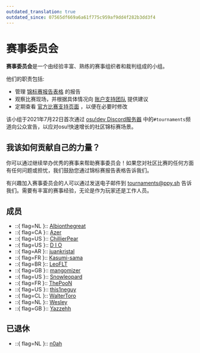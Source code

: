 ```yaml
---
outdated_translation: true
outdated_since: 07565df669a6a61f775c959af9dd4f282b3dd3f4
---
```


# 赛事委员会

**赛事委员会**是一个由经验丰富、熟练的赛事组织者和裁判组成的小组。

他们的职责包括:

- 管理 [锦标赛报告表格](https://pif.ephemeral.ink/tournament-reports) 的报告
- 观察比赛现场，并根据具体情况向 [账户支持团队](/wiki/People/Account_support_team) 提供建议
- 定期查看 [官方比赛支持页面](/wiki/Tournaments/Official_support) ，以便在必要时修改

该小组于2021年7月22日首次通过 [osu!dev Discord服务器](https://discord.com/invite/ppy) 中的`#tournaments`频道向公众宣告，以应对osu!快速增长的社区锦标赛场景。

## 我该如何贡献自己的力量？

你可以通过继续举办优秀的赛事来帮助赛事委员会！如果您对社区比赛的任何方面有任何问题或担忧，我们鼓励您通过锦标赛报告表格告诉我们。

有兴趣加入赛事委员会的人可以通过发送电子邮件到 [tournaments@ppy.sh](mailto:tournaments@ppy.sh) 告诉我们。需要有丰富的赛事经验，无论是作为玩家还是工作人员。

## 成员

- ::{ flag=NL }:: [Albionthegreat](https://osu.ppy.sh/users/9853595)
- ::{ flag=CA }:: [Azer](https://osu.ppy.sh/users/2155578)
- ::{ flag=US }:: [ChillierPear](https://osu.ppy.sh/users/9501251)
- ::{ flag=US }:: [D I O](https://osu.ppy.sh/users/3958619)
- ::{ flag=AR }:: [juankristal](https://osu.ppy.sh/users/443656)
- ::{ flag=FR }:: [Kasumi-sama](https://osu.ppy.sh/users/6177263)
- ::{ flag=BR }:: [LeoFLT](https://osu.ppy.sh/users/3668779)
- ::{ flag=GB }:: [mangomizer](https://osu.ppy.sh/users/1893718)
- ::{ flag=US }:: [Snowleopard](https://osu.ppy.sh/users/3790227)
- ::{ flag=FR }:: [ThePooN](https://osu.ppy.sh/users/718454)
- ::{ flag=US }:: [this1neguy](https://osu.ppy.sh/users/1797189)
- ::{ flag=CL }:: [WalterToro](https://osu.ppy.sh/users/5281416)
- ::{ flag=NL }:: [Wesley](https://osu.ppy.sh/users/2407265)
- ::{ flag=GB }:: [Yazzehh](https://osu.ppy.sh/users/7068973)

## 已退休

- ::{ flag=NL }:: [n0ah](https://osu.ppy.sh/users/3086393)
